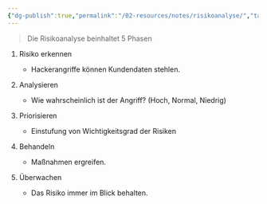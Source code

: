 ```yaml
---
{"dg-publish":true,"permalink":"/02-resources/notes/risikoanalyse/","tags":["GFN/prüfungsrelevant/AP1/vorbereitung","projektmanagement"],"noteIcon":"","updated":"2025-09-05T10:12:30.000+02:00"}
---
```


>Die Risikoanalyse beinhaltet 5 Phasen 

1. Risiko erkennen  
	-  Hackerangriffe können Kundendaten stehlen. 

2. Analysieren 
    - Wie wahrscheinlich ist der Angriff? (Hoch, Normal, Niedrig) 

3. Priorisieren 
    - Einstufung von Wichtigkeitsgrad der Risiken  

4. Behandeln  
    - Maßnahmen ergreifen. 

5. Überwachen 
    - Das Risiko immer im Blick behalten.